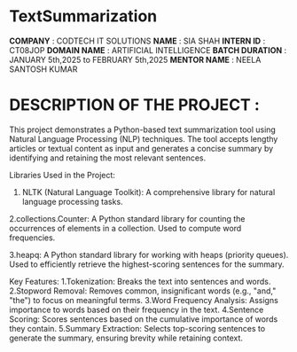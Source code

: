 # TextSummarization
**COMPANY** : CODTECH IT SOLUTIONS
**NAME** : SIA SHAH
**INTERN ID** : CT08JOP
**DOMAIN NAME** : ARTIFICIAL INTELLIGENCE 
**BATCH DURATION** : JANUARY 5th,2025 to FEBRUARY 5th,2025
**MENTOR NAME** : NEELA SANTOSH KUMAR

# DESCRIPTION OF THE PROJECT :
This project demonstrates a Python-based text summarization tool using Natural Language Processing (NLP) techniques. The tool accepts lengthy articles or textual content as input and generates a concise summary by identifying and retaining the most relevant sentences.

Libraries Used in the Project:
1. NLTK (Natural Language Toolkit):
A comprehensive library for natural language processing tasks.

2.collections.Counter:
A Python standard library for counting the occurrences of elements in a collection.
Used to compute word frequencies.

3.heapq:
A Python standard library for working with heaps (priority queues).
Used to efficiently retrieve the highest-scoring sentences for the summary.

Key Features:
1.Tokenization: Breaks the text into sentences and words.
2.Stopword Removal: Removes common, insignificant words (e.g., "and," "the") to focus on meaningful terms.
3.Word Frequency Analysis: Assigns importance to words based on their frequency in the text.
4.Sentence Scoring: Scores sentences based on the cumulative importance of words they contain.
5.Summary Extraction: Selects top-scoring sentences to generate the summary, ensuring brevity while retaining context.
